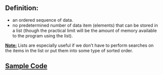 ## Definition:

- an ordered sequence of data.  
- no predetermined number of data item (elements) that can be stored in a list (though the practical limit will be the amount of memory available to the program using the list).

<u>**Note:**</u> Lists are especially useful if we don’t have to perform searches on the items in the list or put them into some type of sorted order.

## [Sample Code](../lists/index.js)